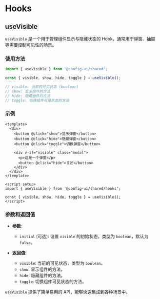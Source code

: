 # Hooks

## useVisible

`useVisible` 是一个用于管理组件显示与隐藏状态的 Hook，通常用于弹窗、抽屉等需要控制可见性的场景。

### 使用方法

```typescript
import { useVisible } from '@config-ui/shared';

const { visible, show, hide, toggle } = useVisible();

// visible: 当前的可见状态 (boolean)
// show: 显示组件的方法
// hide: 隐藏组件的方法
// toggle: 切换组件可见状态的方法
```

### 示例

```vue
<template>
  <div>
    <button @click="show">显示弹窗</button>
    <button @click="hide">隐藏弹窗</button>
    <button @click="toggle">切换弹窗</button>

    <div v-if="visible" class="modal">
      <p>这是一个弹窗</p>
      <button @click="hide">关闭</button>
    </div>
  </div>
</template>

<script setup>
import { useVisible } from '@config-ui/shared/hooks';

const { visible, show, hide, toggle } = useVisible();
</script>
```

### 参数和返回值

- **参数**:
  - `initial` (可选): 设置 `visible` 的初始状态，类型为 `boolean`，默认为 `false`。

- **返回值**:
  - `visible`: 当前的可见状态，类型为 `boolean`。
  - `show`: 显示组件的方法。
  - `hide`: 隐藏组件的方法。
  - `toggle`: 切换组件可见状态的方法。

`useVisible` 提供了简单易用的 API，能够快速集成到各种场景中。
